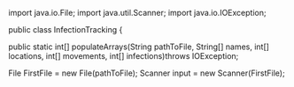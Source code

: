 import java.io.File;
import java.util.Scanner;
import java.io.IOException;

public class InfectionTracking {

public static int[] populateArrays(String pathToFile, String[] names,
                           int[] locations, int[] movements,
                           int[] infections)throws IOException; 
   
File FirstFile = new File(pathToFile);
Scanner input = new Scanner(FirstFile);


